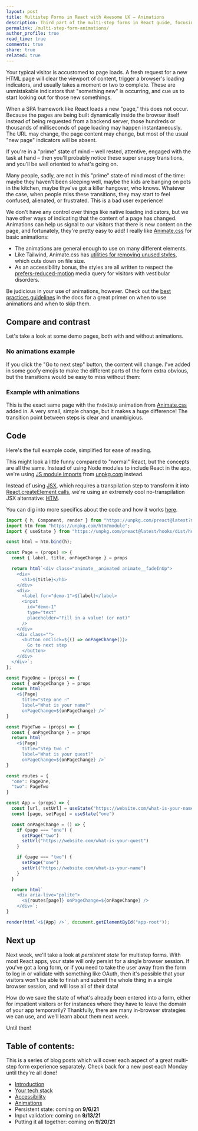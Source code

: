 ```yaml
---
layout: post
title: Multistep Forms in React with Awesome UX – Animations
description: Third part of the multi-step forms in React guide, focusing on animations to communicate when changes occur.
permalink: /multi-step-form-animations/
author_profile: true
read_time: true
comments: true
share: true
related: true
---
```

<link rel="stylesheet" href="/public/css/fake-browser.css">
<link rel="stylesheet" href="/public/css/2021-08-30-multi-step-pt-4/animations.css"/>
<link rel="stylesheet" href="/public/css/prism.css">


Your typical visitor is accustomed to page loads. A fresh request for a new HTML page will clear the viewport of content, trigger a browser's loading indicators, and usually takes a moment or two to complete. These are unmistakable indicators that "something new" is occurring, and cue us to start looking out for those new somethings. 

When a SPA framework like React loads a new "page," this does not occur. Because the pages are being built dynamically inside the browser itself instead of being requested from a backend server, those hundreds or thousands of milliseconds of page loading may happen instantaneously. The URL may change, the page content may change, but most of the usual "new page" indicators will be absent. 

If you're in a "prime" state of mind – well rested, attentive, engaged with the task at hand – then you'll probably notice these super snappy transitions, and you'll be well oriented to what's going on. 

Many people, sadly, are not in this "prime" state of mind most of the time: maybe they haven't been sleeping well, maybe the kids are banging on pots in the kitchen, maybe thye've got a killer hangover, who knows. Whatever the case, when people miss these transitions, they may start to feel confused, alienated, or frustrated. This is a bad user experience!

We don't have any control over things like native loading indicators, but we have other ways of indicating that the content of a page has changed. Animations can help us signal to our visitors that there is new content on the page, and fortunately, they're pretty easy to add! I really like [Animate.css](https://animate.style/) for basic animations:

- The animations are general enough to use on many different elements.
- Like Tailwind, Animate.css has [utilities for removing unused styles](https://animate.style/#custom-builds), which cuts down on file size.
- As an accessibility bonus, the styles are all written to respect the [prefers-reduced-motion](https://animate.style/#accessibility) media query for visitors with vestibular disorders.

Be judicious in your use of animations, however. Check out the [best practices guidelines](https://animate.style/#Best_practices) in the docs for a great primer on when to use animations and when to skip them. 

## Compare and contrast

Let's take a look at some demo pages, both with and without animations. 

### No animations example

If you click the "Go to next step" button, the content will change. I've added in some goofy emojis to make the different parts of the form extra obvious, but the transitions would be easy to miss without them:

<div id="no-animations"></div>

### Example with animations

This is the exact same page with the `fadeInUp` animation from [Animate.css](https://animate.style/) added in. A very small, simple change, but it makes a huge difference! The transition point between steps is clear and unambigious. 

<div id="animations"></div>

## Code 

Here's the full example code, simplified for ease of reading. 

This might look a little funny compared to "normal" React, but the concepts are all the same. Instead of using Node modules to include React in the app, we're using [JS module imports](https://developer.mozilla.org/en-US/docs/Web/JavaScript/Guide/Modules) from [unpkg.com](https://unpkg.com/) instead. 

Instead of using [JSX](https://reactjs.org/docs/introducing-jsx.html), which requires a transpilation step to transform it into [React.createElement calls](https://reactjs.org/docs/react-api.html#createelement), we're using an extremely cool no-transpilation JSX alternative: [HTM](https://github.com/developit/htm). 

You can dig into more specifics about the code and how it works [here](https://preactjs.com/guide/v10/getting-started/#alternatives-to-jsx).

```js
import { h, Component, render } from "https://unpkg.com/preact@latest?module";
import htm from "https://unpkg.com/htm?module";
import { useState } from "https://unpkg.com/preact@latest/hooks/dist/hooks.module.js?module";

const html = htm.bind(h);

const Page = (props) => {
  const { label, title, onPageChange } = props

  return html`<div class="animate__animated animate__fadeInUp">
    <div>
      <h1>${title}</h1>
    </div>
    <div>
      <label for="demo-1">${label}</label>
      <input
        id="demo-1"
        type="text"
        placeholder="Fill in a value! (or not)"
      />
    </div>
    <div class="">
      <button onClick=${() => onPageChange()}>
        Go to next step
      </button>
    </div>
  </div>`;
};

const PageOne = (props) => {
  const { onPageChange } = props
  return html`
    <${Page} 
      title="Step one ☝️" 
      label="What is your name?" 
      onPageChange=${onPageChange} />`
}

const PageTwo = (props) => {
  const { onPageChange } = props
  return html`
    <${Page} 
      title="Step two ✌️" 
      label="What is your quest?" 
      onPageChange=${onPageChange} />`
}

const routes = { 
  "one": PageOne,
  "two": PageTwo
}

const App = (props) => {  
  const [url, setUrl] = useState("https://website.com/what-is-your-name");
  const [page, setPage] = useState("one")

  const onPageChange = () => {
    if (page === "one") {
      setPage("two") 
      setUrl("https://website.com/what-is-your-quest")
    }

    if (page === "two") {
      setPage("one") 
      setUrl("https://website.com/what-is-your-name")
    }
  }

  return html`
    <div aria-live="polite">
      <${routes[page]} onPageChange=${onPageChange} />
    </div>`;
}

render(html`<${App} />`, document.getElementById("app-root"));
```

## Next up

Next week, we'll take a look at *persistent state* for multistep forms. With most React apps, your state will only persist for a single browser session. If you've got a long form, or if you need to take the user away from the form to log in or validate with something like OAuth, then it's possible that your visitors won't be able to finish and submit the whole thing in a single browser session, and will lose all of their data! 

How do we save the state of what's already been entered into a form, either for impatient visitors or for instances where they have to leave the domain of your app temporarily? Thankfully, there are many in-browser strategies we can use, and we'll learn about them next week.

Until then!

## Table of contents:

This is a series of blog posts which will cover each aspect of a great multi-step form experience separately. Check back for a new post each Monday until they're all done!

- [Introduction](/multi-step-form-intro)
- [Your tech stack](/multi-step-form-tech-stack/)
- [Accessibility](/multi-step-form-accessibility) 
- [Animations](/multi-step-form-animations/)
- Persistent state: coming on **9/6/21**
- Input validation: coming on **9/13/21**
- Putting it all together: coming on **9/20/21**

<script type="module" src="/public/preact-apps/2021-08-30-multi-step-pt-4/no-animations.mjs"></script>
<script src="/public/js/prism.js"></script>